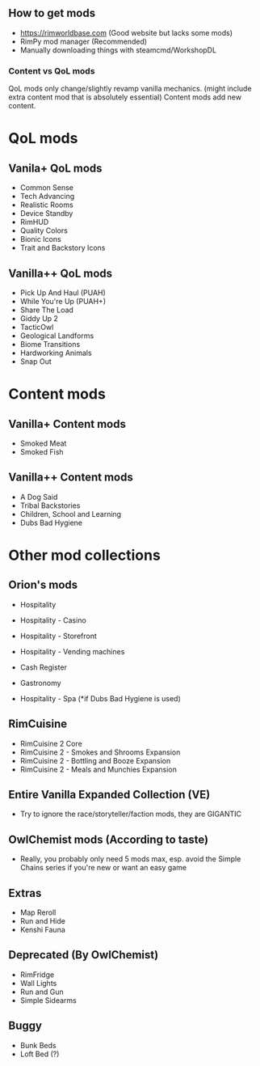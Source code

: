 ## How to get mods

- https://rimworldbase.com (Good website but lacks some mods)
- RimPy mod manager (Recommended)
- Manually downloading things with steamcmd/WorkshopDL

### Content vs QoL mods

QoL mods only change/slightly revamp vanilla mechanics. (might include extra content mod that is absolutely essential)
Content mods add new content.

# QoL mods

## Vanila+ QoL mods

- Common Sense
- Tech Advancing
- Realistic Rooms
- Device Standby
- RimHUD
- Quality Colors
- Bionic Icons
- Trait and Backstory Icons

## Vanilla++ QoL mods

- Pick Up And Haul (PUAH)
- While You're Up (PUAH+)
- Share The Load
- Giddy Up 2
- TacticOwl
- Geological Landforms
- Biome Transitions
- Hardworking Animals
- Snap Out

# Content mods

## Vanilla+ Content mods

- Smoked Meat
- Smoked Fish

## Vanilla++ Content mods

- A Dog Said
- Tribal Backstories
- Children, School and Learning
- Dubs Bad Hygiene

# Other mod collections

## Orion's mods

- Hospitality
- Hospitality - Casino
- Hospitality - Storefront
- Hospitality - Vending machines
- Cash Register
- Gastronomy

- Hospitality - Spa (*if Dubs Bad Hygiene is used)

## RimCuisine

- RimCuisine 2 Core
- RimCuisine 2 - Smokes and Shrooms Expansion
- RimCuisine 2 - Bottling and Booze Expansion
- RimCuisine 2 - Meals and Munchies Expansion



## Entire Vanilla Expanded Collection (VE)

- Try to ignore the race/storyteller/faction mods, they are GIGANTIC

## OwlChemist mods (According to taste)

- Really, you probably only need 5 mods max, esp. avoid the Simple Chains series if you're new or want an easy game

## Extras

- Map Reroll
- Run and Hide
- Kenshi Fauna

## Deprecated (By OwlChemist)

- RimFridge
- Wall Lights
- Run and Gun
- Simple Sidearms

## Buggy

- Bunk Beds
- Loft Bed (?)
